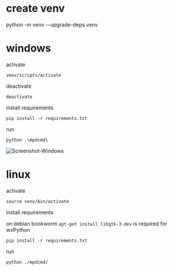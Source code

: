 
# create venv

python -m venv --upgrade-deps venv

# windows

activate

```venv/scripts/activate```

deactivate

```deactivate```

install requirements

```pip install -r requirements.txt```

run

```python .\mpdcmd\```

![Screenshot-Windows](Screenshot-Windows.png)

# linux

activate

```source venv/bin/activate```

install requirements

on debian bookworm ```apt-get install libgtk-3-dev``` is required for wxPython

```pip install -r requirements.txt```

run

```python ./mpdcmd/```
